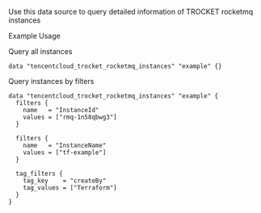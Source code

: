 Use this data source to query detailed information of TROCKET rocketmq instances

Example Usage

Query all instances

```hcl
data "tencentcloud_trocket_rocketmq_instances" "example" {}
```

Query instances by filters

```hcl
data "tencentcloud_trocket_rocketmq_instances" "example" {
  filters {
    name   = "InstanceId"
    values = ["rmq-1n58qbwg3"]
  }

  filters {
    name   = "InstanceName"
    values = ["tf-example"]
  }

  tag_filters {
    tag_key    = "createBy"
    tag_values = ["Terraform"]
  }
}
```
